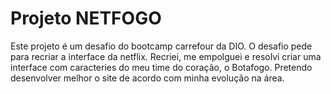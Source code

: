 # Projeto NETFOGO 

Este projeto é um desafio do bootcamp carrefour da DIO. O desafio pede para recriar a interface da netflix. 
Recriei, me empolguei e resolvi criar uma interface com caracteries do meu time do coração,
o Botafogo. Pretendo desenvolver melhor o site de acordo com minha evolução na área. 
